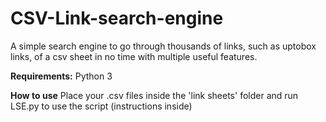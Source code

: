 # CSV-Link-search-engine
A simple search engine to go through thousands of links, such as uptobox links, of a csv sheet in no time with multiple useful features.

**Requirements:**
Python 3

**How to use**
Place your .csv files inside the 'link sheets' folder and run LSE.py to use the script (instructions inside)
